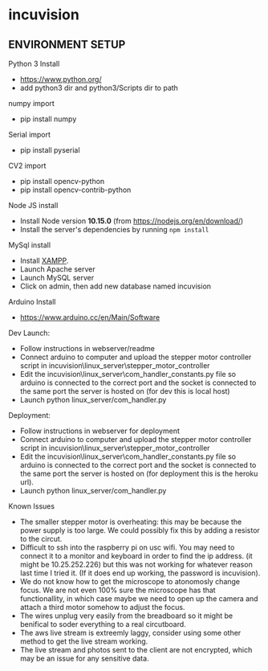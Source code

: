 # incuvision

## ENVIRONMENT SETUP

Python 3 Install
 - https://www.python.org/
 - add python3 dir and python3/Scripts dir to path

numpy import
 - pip install numpy

Serial import
 - pip install pyserial

CV2 import
 - pip install opencv-python
 - pip install opencv-contrib-python

Node JS install
 - Install Node version **10.15.0** (from https://nodejs.org/en/download/)
 - Install the server's dependencies by running `npm install`

MySql install
 - Install [XAMPP](https://www.apachefriends.org/download.html).
 - Launch Apache server
 - Launch MySQL server
 - Click on admin, then add new database named incuvision

Arduino Install
 - https://www.arduino.cc/en/Main/Software

Dev Launch:
 - Follow instructions in webserver/readme
 - Connect arduino to computer and upload the 
 stepper motor controller script in 
 incuvision\linux_server\stepper_motor_controller
 - Edit the incuvision\linux_server\com_handler_constants.py
 file so arduino is connected to the correct port and the 
 socket is connected to the same port the server is hosted 
 on (for dev this is local host)
 - Launch python linux_server/com_handler.py

Deployment:
 - Follow instructions in webserver for deployment
 - Connect arduino to computer and upload the 
 stepper motor controller script in 
 incuvision\linux_server\stepper_motor_controller
 - Edit the incuvision\linux_server\com_handler_constants.py
 file so arduino is connected to the correct port and the 
 socket is connected to the same port the server is hosted 
 on (for deployment this is the heroku url).
 - Launch python linux_server/com_handler.py

Known Issues
 - The smaller stepper motor is overheating: this may be 
 because the power supply is too large. We could possibly
 fix this by adding a resistor to the circut.
 - Difficult to ssh into the raspberry pi on usc wifi. You
 may need to connect it to a monitor and keyboard in order
 to find the ip address. (it might be 10.25.252.226) but this
 was not working for whatever reason last time I tried it.
 (If it does end up working, the password is incuvision).
 - We do not know how to get the microscope to atonomosly 
 change focus. We are not even 100% sure the microscope has
 that functionallity, in which case maybe we need to open up
 the camera and attach a third motor somehow to adjust the 
 focus. 
 - The wires unplug very easily from the breadboard so it 
 might be benifical to soder everything to a real 
 circutboard. 
 - The aws live stream is extreemly laggy, consider using
 some other method to get the live stream working. 
 - The live stream and photos sent to the client are not
 encrypted, which may be an issue for any sensitive data.